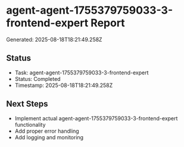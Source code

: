 # agent-agent-1755379759033-3-frontend-expert Report

Generated: 2025-08-18T18:21:49.258Z

## Status
- Task: agent-agent-1755379759033-3-frontend-expert
- Status: Completed
- Timestamp: 2025-08-18T18:21:49.258Z

## Next Steps
- Implement actual agent-agent-1755379759033-3-frontend-expert functionality
- Add proper error handling
- Add logging and monitoring
